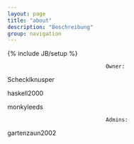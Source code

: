```yaml
---
layout: page
title: "about"
description: "Beschreibung"
group: navigation
---
```

{% include JB/setup %}

                                   Owner:
           
 
Schecklknusper

haskell2000

monkyleeds

                                   Admins:
                                   
gartenzaun2002














































                                   